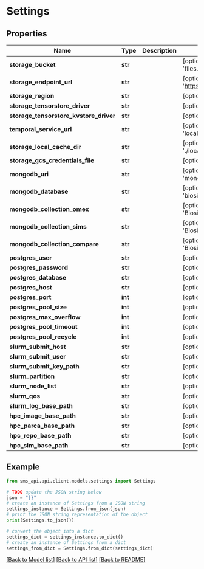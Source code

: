 # Settings


## Properties

Name | Type | Description | Notes
------------ | ------------- | ------------- | -------------
**storage_bucket** | **str** |  | [optional] [default to 'files.biosimulations.dev']
**storage_endpoint_url** | **str** |  | [optional] [default to 'https://storage.googleapis.com']
**storage_region** | **str** |  | [optional] [default to 'us-east4']
**storage_tensorstore_driver** | **str** |  | [optional] [default to 'zarr3']
**storage_tensorstore_kvstore_driver** | **str** |  | [optional] [default to 'gcs']
**temporal_service_url** | **str** |  | [optional] [default to 'localhost:7233']
**storage_local_cache_dir** | **str** |  | [optional] [default to './local_cache']
**storage_gcs_credentials_file** | **str** |  | [optional] [default to '']
**mongodb_uri** | **str** |  | [optional] [default to 'mongodb://localhost:27017']
**mongodb_database** | **str** |  | [optional] [default to 'biosimulations']
**mongodb_collection_omex** | **str** |  | [optional] [default to 'BiosimOmex']
**mongodb_collection_sims** | **str** |  | [optional] [default to 'BiosimSims']
**mongodb_collection_compare** | **str** |  | [optional] [default to 'BiosimCompare']
**postgres_user** | **str** |  | [optional] [default to '<USER>']
**postgres_password** | **str** |  | [optional] [default to '<PASSWORD>']
**postgres_database** | **str** |  | [optional] [default to 'sms']
**postgres_host** | **str** |  | [optional] [default to 'localhost']
**postgres_port** | **int** |  | [optional] [default to 5432]
**postgres_pool_size** | **int** |  | [optional] [default to 10]
**postgres_max_overflow** | **int** |  | [optional] [default to 5]
**postgres_pool_timeout** | **int** |  | [optional] [default to 30]
**postgres_pool_recycle** | **int** |  | [optional] [default to 1800]
**slurm_submit_host** | **str** |  | [optional] [default to '']
**slurm_submit_user** | **str** |  | [optional] [default to '']
**slurm_submit_key_path** | **str** |  | [optional] [default to '']
**slurm_partition** | **str** |  | [optional] [default to '']
**slurm_node_list** | **str** |  | [optional] [default to '']
**slurm_qos** | **str** |  | [optional] [default to '']
**slurm_log_base_path** | **str** |  | [optional] [default to '']
**hpc_image_base_path** | **str** |  | [optional] [default to '']
**hpc_parca_base_path** | **str** |  | [optional] [default to '']
**hpc_repo_base_path** | **str** |  | [optional] [default to '']
**hpc_sim_base_path** | **str** |  | [optional] [default to '']

## Example

```python
from sms_api.api.client.models.settings import Settings

# TODO update the JSON string below
json = "{}"
# create an instance of Settings from a JSON string
settings_instance = Settings.from_json(json)
# print the JSON string representation of the object
print(Settings.to_json())

# convert the object into a dict
settings_dict = settings_instance.to_dict()
# create an instance of Settings from a dict
settings_from_dict = Settings.from_dict(settings_dict)
```
[[Back to Model list]](../README.md#documentation-for-models) [[Back to API list]](../README.md#documentation-for-api-endpoints) [[Back to README]](../README.md)


